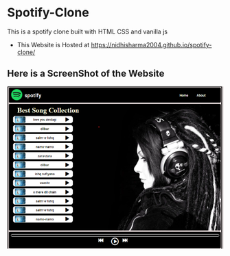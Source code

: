 # Spotify-Clone
This is a spotify clone built with HTML  CSS and vanilla js

* This Website is Hosted at https://nidhisharma2004.github.io/spotify-clone/

## Here is a ScreenShot of the Website
<img src="./covers/screenshot.png"></img>
 
